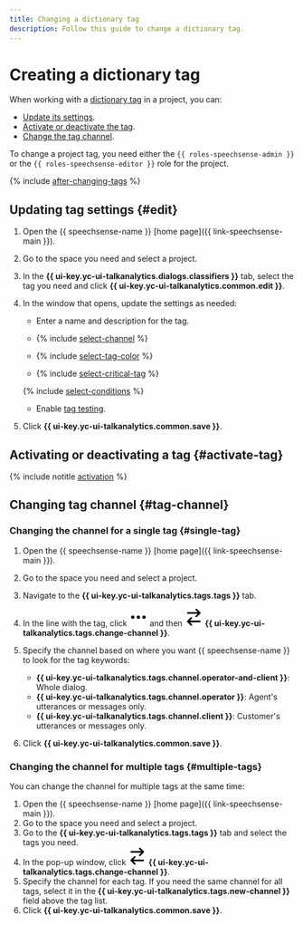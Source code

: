 ```yaml
---
title: Changing a dictionary tag
description: Follow this guide to change a dictionary tag.
---
```


# Creating a dictionary tag

When working with a [dictionary tag](../../../concepts/tags.md#dictionary-tags) in a project, you can:

* [Update its settings](#edit).
* [Activate or deactivate the tag](#activate-tag).
* [Change the tag channel](#tag-channel).

To change a project tag, you need either the `{{ roles-speechsense-admin }}` or the `{{ roles-speechsense-editor }}` role for the project.

{% include [after-changing-tags](../../../../_includes/speechsense/tag/after-changing-tags.md) %}

## Updating tag settings {#edit}

1. Open the {{ speechsense-name }} [home page]({{ link-speechsense-main }}).
1. Go to the space you need and select a project.
1. In the **{{ ui-key.yc-ui-talkanalytics.dialogs.classifiers }}** tab, select the tag you need and click **{{ ui-key.yc-ui-talkanalytics.common.edit }}**.
1. In the window that opens, update the settings as needed:

    * Enter a name and description for the tag.

    * {% include [select-channel](../../../../_includes/speechsense/tag/select-channel.md) %}
    * {% include [select-tag-color](../../../../_includes/speechsense/tag/select-tag-color.md) %}
    * {% include [select-critical-tag](../../../../_includes/speechsense/tag/select-critical-tag.md) %}

    {% include [select-conditions](../../../../_includes/speechsense/tag/select-conditions.md) %}

    * Enable [tag testing](test.md).

1. Click **{{ ui-key.yc-ui-talkanalytics.common.save }}**.

## Activating or deactivating a tag {#activate-tag}

{% include notitle [activation](../../../../_includes/speechsense/tag/activation.md) %}

## Changing tag channel {#tag-channel}

### Changing the channel for a single tag {#single-tag}

1. Open the {{ speechsense-name }} [home page]({{ link-speechsense-main }}).
1. Go to the space you need and select a project.
1. Navigate to the **{{ ui-key.yc-ui-talkanalytics.tags.tags }}** tab.
1. In the line with the tag, click ![icon](../../../../_assets/console-icons/ellipsis.svg) and then ![icon](../../../../_assets/console-icons/arrow-right-arrow-left.svg) **{{ ui-key.yc-ui-talkanalytics.tags.change-channel }}**.
1. Specify the channel based on where you want {{ speechsense-name }} to look for the tag keywords:

    * **{{ ui-key.yc-ui-talkanalytics.tags.channel.operator-and-client }}**: Whole dialog.
    * **{{ ui-key.yc-ui-talkanalytics.tags.channel.operator }}**: Agent's utterances or messages only.
    * **{{ ui-key.yc-ui-talkanalytics.tags.channel.client }}**: Customer's utterances or messages only.

1. Click **{{ ui-key.yc-ui-talkanalytics.common.save }}**.

### Changing the channel for multiple tags {#multiple-tags}

You can change the channel for multiple tags at the same time:

1. Open the {{ speechsense-name }} [home page]({{ link-speechsense-main }}).
1. Go to the space you need and select a project.
1. Go to the **{{ ui-key.yc-ui-talkanalytics.tags.tags }}** tab and select the tags you need.
1. In the pop-up window, click ![icon](../../../../_assets/console-icons/arrow-right-arrow-left.svg) **{{ ui-key.yc-ui-talkanalytics.tags.change-channel }}**.
1. Specify the channel for each tag. If you need the same channel for all tags, select it in the **{{ ui-key.yc-ui-talkanalytics.tags.new-channel }}** field above the tag list.
1. Click **{{ ui-key.yc-ui-talkanalytics.common.save }}**.
